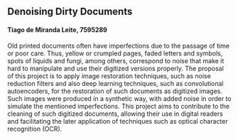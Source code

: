 ## Denoising Dirty Documents
#### Tiago de Miranda Leite, 7595289

Old printed documents often have imperfections due to the passage of time or poor care. Thus, yellow or crumpled pages, faded letters and symbols, spots of liquids and fungi, among others, correspond  to noise that make it hard to manipulate and use their digitized versions properly. The proposal of this project is to apply image restoration techniques, such as noise reduction filters and also deep learning techniques, such as convolutional autoencoders, for the restoration of such documents as digitized images. Such images were produced in a synthetic way, with added noise in order to simulate the mentioned imperfections. This project aims to contribute to the cleaning of such digitized documents, allowing their use in digital readers and facilitating the later application of techniques such as optical character recognition (OCR).
